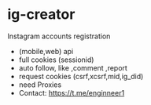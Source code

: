# ig-creator
Instagram accounts registration
- (mobile,web) api
- full cookies (sessionid)
- auto follow, like ,comment ,report
- request cookies (csrf,xcsrf,mid,ig_did)
- need Proxies
- Contact: https://t.me/enginneer1 
